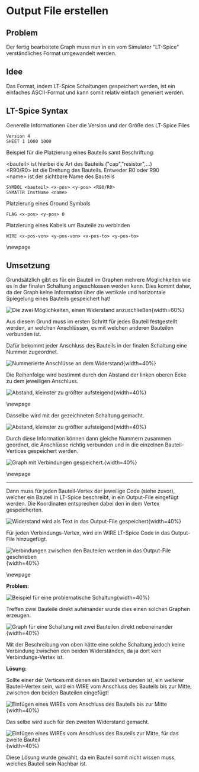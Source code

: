 # Output File erstellen

## Problem
Der fertig bearbeitete Graph muss nun in ein vom Simulator "LT-Spice" verständliches Format umgewandelt werden.

## Idee
Das Format, indem LT-Spice Schaltungen gespeichert werden, ist ein einfaches ASCII-Format und kann somit relativ einfach generiert werden.

## LT-Spice Syntax  

Generelle Informationen über die Version und der Größe des LT-Spice Files
```
Version 4
SHEET 1 1000 1000
```


Beispiel für die Platzierung eines Bauteils samt Beschriftung:


\<bauteil> ist hierbei die Art des Bauteils ("cap","resistor",...) \
\<R90/R0> ist die Drehung des Bauteils. Entweder R0 oder R90 \
\<name> ist der sichtbare Name des Bauteils
```
SYMBOL <bauteil> <x-pos> <y-pos> <R90/R0>
SYMATTR InstName <name>
```


Platzierung eines Ground Symbols
```
FLAG <x-pos> <y-pos> 0
```

Platzierung eines Kabels um Bauteile zu verbinden
```
WIRE <x-pos-von> <y-pos-von> <x-pos-to> <y-pos-to>
```
\newpage
## Umsetzung

Grundsätzlich gibt es für ein Bauteil im Graphen mehrere Möglichkeiten wie es in der finalen Schaltung angeschlossen werden kann. Dies kommt daher, da der Graph keine Information über die vertikale und horizontale Spiegelung eines Bauteils gespeichert hat!

![Die zwei Möglichkeiten, einen Widerstand anzuschließen](.\Dateien\2MöglichkeitenAnzuschließen.png){width=60%}

Aus diesem Grund muss im ersten Schritt für jedes Bauteil festgestellt werden, an welchen Anschlüssen, es mit welchen anderen Bauteilen verbunden ist.

Dafür bekommt jeder Anschluss des Bauteils in der finalen Schaltung eine Nummer zugeordnet.

![Nummerierte Anschlüsse an dem Widerstand](.\Dateien\NummerierteAnschlüsse.png){width=40%}

Die Reihenfolge wird bestimmt durch den Abstand der linken oberen Ecke zu dem jeweiligen Anschluss.

![Abstand, kleinster zu größter aufsteigend](.\Dateien\NummerierteAnschlüsse2.png){width=40%}

\newpage

Dasselbe wird mit der gezeichneten Schaltung gemacht.

![Abstand, kleinster zu größter aufsteigend](.\Dateien\NummerierteAnschlüsse3.png){width=40%}

Durch diese Information können dann gleiche Nummern zusammen geordnet, die Anschlüsse richtig verbunden und in die einzelnen Bauteil-Vertices gespeichert werden.

![Graph mit Verbindungen gespeichert.](.\Dateien\ConnectionMap.png){width=40%}

\newpage

---

Dann muss für jeden Bauteil-Vertex der jeweilige Code (siehe zuvor), welcher ein Bauteil in LT-Spice beschreibt, in ein Output-File eingefügt werden. Die Koordinaten entsprechen dabei den in dem Vertex gespeicherten.

![Widerstand wird als Text in das Output-File gespeichert](.\Dateien\LT-SpicePicture1.png){width=40%}

Für jeden Verbindungs-Vertex, wird ein WIRE LT-Spice Code in das Output-File hinzugefügt.

![Verbindungen zwischen den Bauteilen werden in das Output-File geschrieben](.\Dateien\LT-SpicePicture2.png){width=40%}

\newpage

**Problem:** 

![Beispiel für eine problematische Schaltung](.\Dateien\Problem1.png){width=40%}

Treffen zwei Bauteile direkt aufeinander wurde dies einen solchen Graphen erzeugen.

![Graph für eine Schaltung mit zwei Bauteilen direkt nebeneinander](.\Dateien\Problem2.png){width=40%}

Mit der Beschreibung von oben hätte eine solche Schaltung jedoch keine Verbindung zwischen den beiden Widerständen, da ja dort kein Verbindungs-Vertex ist.

**Lösung:**

Sollte einer der Vertices mit denen ein Bauteil verbunden ist, ein weiterer Bauteil-Vertex sein, wird ein WIRE vom Anschluss des Bauteils bis zur Mitte, zwischen den beiden Bauteilen eingefügt!

![Einfügen eines WIREs vom Anschluss des Bauteils bis zur Mitte](.\Dateien\Lösung1.png){width=40%}

Das selbe wird auch für den zweiten Widerstand gemacht.

![Einfügen eines WIREs vom Anschluss des Bauteils zur Mitte, für das zweite Bauteil](.\Dateien\Lösung2.png){width=40%}

Diese Lösung wurde gewählt, da ein Bauteil somit nicht wissen muss, welches Bauteil sein Nachbar ist.